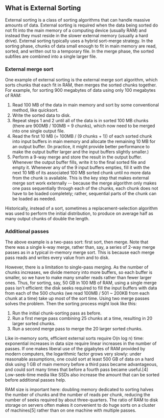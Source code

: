 ## What is External Sorting
External sorting is a class of sorting algorithms that can handle massive amounts of data. External sorting is required when the data being sorted do not fit into the main memory of a computing device (usually RAM) and instead they must reside in the slower external memory (usually a hard drive). External sorting typically uses a hybrid sort-merge strategy. In the sorting phase, chunks of data small enough to fit in main memory are read, sorted, and written out to a temporary file. In the merge phase, the sorted subfiles are combined into a single larger file.

### External merge sort
One example of external sorting is the external merge sort algorithm, which sorts chunks that each fit in RAM, then merges the sorted chunks together. For example, for sorting 900 megabytes of data using only 100 megabytes of RAM:

1. Read 100 MB of the data in main memory and sort by some conventional method, like quicksort.
2. Write the sorted data to disk.
3. Repeat steps 1 and 2 until all of the data is in sorted 100 MB chunks (there are 900MB / 100MB = 9 chunks), which now need to be merged into one single output file.
4. Read the first 10 MB (= 100MB / (9 chunks + 1)) of each sorted chunk into input buffers in main memory and allocate the remaining 10 MB for an output buffer. (In practice, it might provide better performance to make the output buffer larger and the input buffers slightly smaller.)
5. Perform a 9-way merge and store the result in the output buffer. Whenever the output buffer fills, write it to the final sorted file and empty it. Whenever any of the 9 input buffers empties, fill it with the next 10 MB of its associated 100 MB sorted chunk until no more data from the chunk is available. This is the key step that makes external merge sort work externally -- because the merge algorithm only makes one pass sequentially through each of the chunks, each chunk does not have to be loaded completely; rather, sequential parts of the chunk can be loaded as needed.

Historically, instead of a sort, sometimes a replacement-selection algorithm was used to perform the initial distribution, to produce on average half as many output chunks of double the length.

### Additional passes
The above example is a two-pass sort: first sort, then merge. Note that there was a single k-way merge, rather than, say, a series of 2-way merge passes as in a typical in-memory merge sort. This is because each merge pass reads and writes every value from and to disk.

However, there is a limitation to single-pass merging. As the number of chunks increases, we divide memory into more buffers, so each buffer is smaller, so we have to make many smaller reads rather than fewer larger ones. Thus, for sorting, say, 50 GB in 100 MB of RAM, using a single merge pass isn't efficient: the disk seeks required to fill the input buffers with data from each of the 500 chunks (we read 100MB / 501 ~ 200KB from each chunk at a time) take up most of the sort time. Using two merge passes solves the problem. Then the sorting process might look like this:

1. Run the initial chunk-sorting pass as before.
2. Run a first merge pass combining 25 chunks at a time, resulting in 20 larger sorted chunks.
3. Run a second merge pass to merge the 20 larger sorted chunks.

Like in-memory sorts, efficient external sorts require O(n log n) time: exponential increases in data size require linear increases in the number of passes. If one makes liberal use of the gigabytes of RAM provided by modern computers, the logarithmic factor grows very slowly: under reasonable assumptions, one could sort at least 500 GB of data on a hard disk using 1 GB of main memory before a third pass became advantageous, and could sort many times that before a fourth pass became useful.[4] Low-seek-time media like SSDs also increase the amount that can be sorted before additional passes help.

RAM size is important here: doubling memory dedicated to sorting halves the number of chunks and the number of reads per chunk, reducing the number of seeks required by about three-quarters. The ratio of RAM to disk storage on servers often makes it convenient to do huge sorts on a cluster of machines[5] rather than on one machine with multiple passes.
